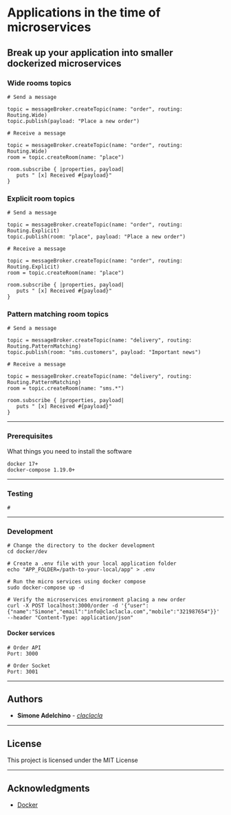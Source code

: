 # Applications in the time of microservices

## Break up your application into smaller dockerized microservices

### Wide rooms topics

```
# Send a message

topic = messageBroker.createTopic(name: "order", routing: Routing.Wide)
topic.publish(payload: "Place a new order")

# Receive a message

topic = messageBroker.createTopic(name: "order", routing: Routing.Wide)
room = topic.createRoom(name: "place")

room.subscribe { |properties, payload|
   puts " [x] Received #{payload}"
}

```

### Explicit room topics

```
# Send a message

topic = messageBroker.createTopic(name: "order", routing: Routing.Explicit)
topic.publish(room: "place", payload: "Place a new order")

# Receive a message

topic = messageBroker.createTopic(name: "order", routing: Routing.Explicit)
room = topic.createRoom(name: "place")

room.subscribe { |properties, payload|
   puts " [x] Received #{payload}"
}

```

### Pattern matching room topics

```
# Send a message

topic = messageBroker.createTopic(name: "delivery", routing: Routing.PatternMatching)
topic.publish(room: "sms.customers", payload: "Important news")

# Receive a message

topic = messageBroker.createTopic(name: "delivery", routing: Routing.PatternMatching)
room = topic.createRoom(name: "sms.*")

room.subscribe { |properties, payload|
   puts " [x] Received #{payload}"
}

```

--------------------------------------------------------------------------------

### Prerequisites

What things you need to install the software

```
docker 17+
docker-compose 1.19.0+

```

--------------------------------------------------------------------------------

### Testing

```
#

```

--------------------------------------------------------------------------------

### Development

```
# Change the directory to the docker development 
cd docker/dev

# Create a .env file with your local application folder
echo "APP_FOLDER=/path-to-your-local/app" > .env 

# Run the micro services using docker compose
sudo docker-compose up -d

# Verify the microservices environment placing a new order
curl -X POST localhost:3000/order -d '{"user":{"name":"Simone","email":"info@claclacla.com","mobile":"321987654"}}' --header "Content-Type: application/json"

```

#### Docker services

```
# Order API
Port: 3000

# Order Socket
Port: 3001

```

--------------------------------------------------------------------------------

## Authors

- **Simone Adelchino** - [_claclacla_](https://twitter.com/_claclacla_)

--------------------------------------------------------------------------------

## License

This project is licensed under the MIT License

--------------------------------------------------------------------------------

## Acknowledgments

- [Docker](https://www.docker.com/)